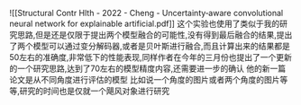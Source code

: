 ![[Structural Contr   Hlth - 2022 - Cheng - Uncertainty‐aware convolutional neural network for explainable artificial.pdf]]
这个实验也使用了类似于我的研究思路,但是还是仅限于提出两个模型融合的可能性,没有得到最后融合的结果,提出了两个模型可以通过变分解码器,或者是贝叶斯进行融合,而且计算出来的结果都是50左右的准确度,非常低下的性能表现,同样作者在今年的三月份也提出了一个更新的一个研究思路,达到了70左右的模型精度内容,还需要进一步的确认
他的新一篇论文是从不同角度进行评估的模型
比如说一个角度的图片或者两个角度的图片等等,研究的时间也是仅就一个飓风对象进行研究
